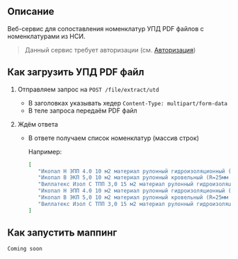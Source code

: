 ## Описание

Веб-сервис для сопоставления номенклатур УПД PDF файлов с номенклатурами из НСИ.

> Данный сервис требует авторизации (см. [Авторизация](authorization.md))

## Как загрузить УПД PDF файл

1. Отправляем запрос на `POST /file/extract/utd`

    - В заголовках указывать хедер `Content-Type: multipart/form-data`
    - В теле запроса передаём PDF файл

2. Ждём ответа

    - В ответе получаем список номенклатур (массив строк)

      Например:

       ```json
       [
          "Икопал Н ЭПП 4.0 10 м2 материал рулонный гидроизоляционный (R=25мм -25 град, теплостойкость +100 град)",
          "Икопал В ЭКП 5,0 10 м2 материал рулонный кровельный (R=25мм -25 град, теплостойкость +100 град)",
          "Виллатекс Изол С ТПП 3,0 15 м2 материал рулонный гидроизоляционный (R=25мм -5 град, теплостойкость +85 град)",
          "Икопал Н ЭПП 4.0 10 м2 материал рулонный гидроизоляционный (R=25мм -25 град, теплостойкость +100 град)",
          "Икопал В ЭКП 5,0 10 м2 материал рулонный кровельный (R=25мм -25 град, теплостойкость +100 град)",
          "Виллатекс Изол С ТПП 3,0 15 м2 материал рулонный гидроизоляционный (R=25мм -5 град, теплостойкость +85 град)"
       ]
       ```

## Как запустить маппинг

`Coming soon`
